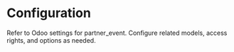 # Configuration

Refer to Odoo settings for partner_event. Configure related models, access rights, and options as needed.
